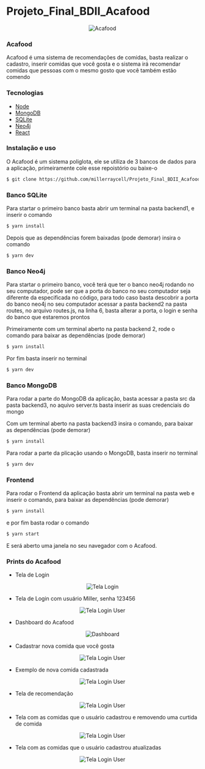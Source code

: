 # Projeto_Final_BDII_Acafood

<p align="center">
  <img src="./Imagens/Acafood-logo-1.png" alt="Acafood">
</p>

### Acafood

Acafood é uma sistema de recomendações de comidas, basta realizar o cadastro, inserir comidas que você gosta e o sistema irá recomendar comidas que pessoas com o mesmo gosto que você também estão comendo

### Tecnologias

- [Node](https://nodejs.org/en/)
- [MongoDB](https://www.mongodb.com/1)
- [SQLite](https://www.sqlite.org/index.html)
- [Neo4j](https://neo4j.com/)
- [React](https://reactjs.org/)

### Instalação e uso

O Acafood é um sistema poliglota, ele se utiliza de 3 bancos de dados para a aplicação, primeiramente cole esse repoistório ou baixe-o

```bash
$ git clone https://github.com/millerraycell/Projeto_Final_BDII_Acafood.git
```

### Banco SQLite

Para startar o primeiro banco basta abrir um terminal na pasta backend1, e inserir o comando
```bash
$ yarn install
```

Depois que as dependências forem baixadas (pode demorar) insira o comando
```bash
$ yarn dev
```

### Banco Neo4j
Para startar o primeiro banco, você terá que ter o banco neo4j rodando no seu computador, pode ser que a porta do banco no seu computador seja diferente da especificada no código, para todo caso basta descobrir a porta do banco neo4j no seu computador acessar a pasta backend2 na pasta routes, no arquivo routes.js, na linha 6, basta alterar a porta, o login e senha do banco que estaremos prontos

Primeiramente com um terminal aberto na pasta backend 2, rode o comando para baixar as dependências (pode demorar)
```bash
$ yarn install
```

Por fim basta inserir no terminal
```bash
$ yarn dev
```

### Banco MongoDB

Para rodar a parte do MongoDB da aplicação, basta acessar a pasta src da pasta backend3, no aquivo server.ts basta inserir as suas credenciais do mongo

Com um terminal aberto na pasta backend3 insira o comando, para baixar as dependências (pode demorar)
```bash
$ yarn install
```

Para rodar a parte da plicação usando o MongoDB, basta inserir no terminal
```bash
$ yarn dev
```

### Frontend
Para rodar o Frontend da aplicação basta abrir um terminal na pasta web e inserir o comando, para baixar as dependências (pode demorar)
```bash
$ yarn install
```

e por fim basta rodar o comando

```bash
$ yarn start
```

E será aberto uma janela no seu navegador com o Acafood.

### Prints do Acafood

- Tela de Login
<p align="center">
  <img src="./Imagens/tela_login.png" alt="Tela Login">
</p>

- Tela de Login com usuário Miller, senha 123456
<p align="center">
  <img src="./Imagens/tela_login_user.png" alt="Tela Login User">
</p>

- Dashboard do Acafood
<p align="center">
  <img src="./Imagens/dashboard.png" alt="Dashboard">
</p>

- Cadastrar nova comida que você gosta
<p align="center">
  <img src="./Imagens/new_plate.png" alt="Tela Login User">
</p>

- Exemplo de nova comida cadastrada
<p align="center">
  <img src="./Imagens/new_plate_added.png" alt="Tela Login User">
</p>

- Tela de recomendação
<p align="center">
  <img src="./Imagens/recomendado.png" alt="Tela Login User">
</p>

- Tela com as comidas que o usuário cadastrou e removendo uma curtida de comida
<p align="center">
  <img src="./Imagens/curtidas_descurtidas.png" alt="Tela Login User">
</p>

- Tela com as comidas que o usuário cadastrou atualizadas
<p align="center">
  <img src="./Imagens/curtidas_atualizada.png" alt="Tela Login User">
</p>